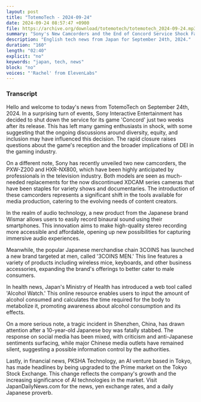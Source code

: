 ```yaml
---
layout: post
title: "TotemoTech - 2024-09-24"
date: 2024-09-24 08:57:47 +0900
file: https://archive.org/download/totemotech/totemotech_2024-09-24.mp3
summary: "Sony's New Camcorders and the End of Concord Service Shock Fans, & more…"
description: "English tech news from Japan for September 24th, 2024."
duration: "160"
length: "02:40"
explicit: "no"
keywords: "japan, tech, news"
block: "no"
voices: "'Rachel' from ElevenLabs"
---
```


### Transcript

Hello and welcome to today's news from TotemoTech on September 24th, 2024. In a surprising turn of events, Sony Interactive Entertainment has decided to shut down the service for its game 'Concord' just two weeks after its release. This has left many gaming enthusiasts in shock, with some suggesting that the ongoing discussions around diversity, equity, and inclusion may have influenced this decision. The rapid closure raises questions about the game's reception and the broader implications of DEI in the gaming industry.

On a different note, Sony has recently unveiled two new camcorders, the PXW-Z200 and HXR-NX800, which have been highly anticipated by professionals in the television industry. Both models are seen as much-needed replacements for the now discontinued XDCAM series cameras that have been staples for variety shows and documentaries. The introduction of these camcorders represents a significant shift in the tools available for media production, catering to the evolving needs of content creators.

In the realm of audio technology, a new product from the Japanese brand Wismar allows users to easily record binaural sound using their smartphones. This innovation aims to make high-quality stereo recording more accessible and affordable, opening up new possibilities for capturing immersive audio experiences.

Meanwhile, the popular Japanese merchandise chain 3COINS has launched a new brand targeted at men, called '3COINS MEN.' This line features a variety of products including wireless mice, keyboards, and other business accessories, expanding the brand's offerings to better cater to male consumers.

In health news, Japan's Ministry of Health has introduced a web tool called 'Alcohol Watch.' This online resource enables users to input the amount of alcohol consumed and calculates the time required for the body to metabolize it, promoting awareness about alcohol consumption and its effects.

On a more serious note, a tragic incident in Shenzhen, China, has drawn attention after a 10-year-old Japanese boy was fatally stabbed. The response on social media has been mixed, with criticism and anti-Japanese sentiments surfacing, while major Chinese media outlets have remained silent, suggesting a possible information control by the authorities.

Lastly, in financial news, PKSHA Technology, an AI venture based in Tokyo, has made headlines by being upgraded to the Prime market on the Tokyo Stock Exchange. This change reflects the company's growth and the increasing significance of AI technologies in the market.   Visit JapanDailyNews.com for the news, yen exchange rates, and a daily Japanese proverb.
